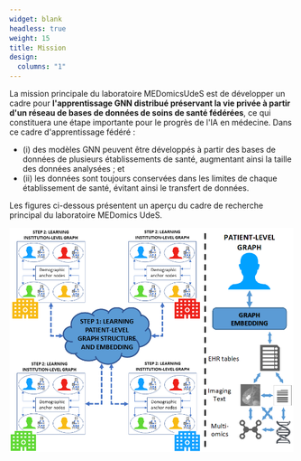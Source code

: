 ```yaml
---
widget: blank
headless: true
weight: 15
title: Mission
design:
  columns: "1"
---
```


La mission principale du laboratoire MEDomicsUdeS est de développer un cadre pour 
**l'apprentissage GNN distribué préservant la vie privée à partir d'un réseau de bases de données de soins de santé fédérées**, 
ce qui constituera une étape importante pour le progrès de l'IA en médecine. Dans ce cadre d'apprentissage fédéré : 
- (i) des modèles GNN peuvent être développés à partir des bases de données de plusieurs établissements de santé, augmentant ainsi la taille des données analysées ; et 
- (ii) les données sont toujours conservées dans les limites de chaque établissement de santé, évitant ainsi le transfert de données.

Les figures ci-dessous présentent un aperçu du cadre de recherche principal du laboratoire MEDomics UdeS.

![](main-fig.png)
